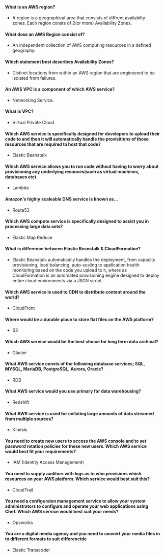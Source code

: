 #### What is an AWS region?
- A region is a geographical area that consists of diffrent availabilty
  zones. Each region consts of 2(or more) Availability Zones.

#### What dose an AWS Region consist of?
- An independent collection of AWS computing resources in a defined
  geography.

#### Which statement best describes Availability Zones?
- Distinct locations from within an AWS region that are engineered to be
  isolated from failures.

#### An AWS VPC is a component of which AWS service?
- Networking Service.

#### What is VPC?
- Virtual Private Cloud

#### Which AWS service is specifically designed for developers to upload their code to and then it will automatically handle the provisitions of those resources that are required to host that code?
- Elastic Beanstalk

#### Which AWS service allows you to run code without having to worry about provisioning any underlying resouces(such as virtual machines, databases etc)
- Lambda

#### Amazon's highly scaleable DNS service is known as...
- Route53

#### Which AWS compute service is specifically designed to assist you in processing large data sets?
- Elastic Map Reduce

#### What is difference between Elastic Beanstalk & CloudFormation?
- Elastic Beanstalk automatically handles the deployment, from capacity
  provisioning, load balancing, auto-scaling to application health
  monitoring based on the code you upload to it, where as CloudFormation
  is an automated provisioning engine designed to deploy entire cloud
  environments via a JSON script.

#### Which AWS service is used to CDN to distribute content around the world?
- CloudFront

#### Where would be a durable place to store flat files on the AWS platform?
- S3

#### Which AWS service would be the best choice for long term data archival?
- Glacier

#### What AWS service consts of the following database services; SQL, MYSQL, MariaDB, PostgreSQL, Aurora, Oracle?
- RDB

#### What AWS service would you use primary for data warehousing?
- Redshift


#### What AWS service is used for collating large amounts of data streamed from multiple sources?
- Kinesis

#### You need to create new users to access the AWS console and to set password rotation policies for these new users. Which AWS service would best fit your requirements?
- IAM (Identity Access Management)

#### You need to supply auditors with logs as to who provisions which resources on your AWS platform. Which service would best suit this?
- CloudTrail

#### You need a configuraion management service to allow your system administrators to configure and operate your web applications using Chef. Which AWS service would best suit your needs?
- Opsworks

#### You are a digital media agency and you need to convert your media files in to different formats to suit differenctde
- Elastic Transcoder
